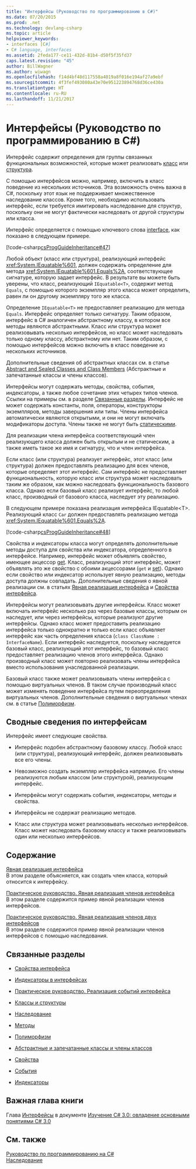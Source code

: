 ```yaml
---
title: "Интерфейсы (Руководство по программированию в C#)"
ms.date: 07/20/2015
ms.prod: .net
ms.technology: devlang-csharp
ms.topic: article
helpviewer_keywords:
- interfaces [C#]
- C# language, interfaces
ms.assetid: 2feda177-ce11-432d-81b4-d50f5f35fd37
caps.latest.revision: "45"
author: BillWagner
ms.author: wiwagn
ms.openlocfilehash: f14d4bf48d117558a4019a8f016e194af27a9ebf
ms.sourcegitcommit: 4f3fef493080a43e70e951223894768d36ce430a
ms.translationtype: HT
ms.contentlocale: ru-RU
ms.lasthandoff: 11/21/2017
---
```

# <a name="interfaces-c-programming-guide"></a>Интерфейсы (Руководство по программированию в C#)
Интерфейс содержит определения для группы связанных функциональных возможностей, которые может реализовать [класс](../../../csharp/language-reference/keywords/class.md) или [структура](../../../csharp/language-reference/keywords/struct.md).  
  
 С помощью интерфейсов можно, например, включить в класс поведение из нескольких источников. Эта возможность очень важна в C#, поскольку этот язык не поддерживает множественное наследование классов. Кроме того, необходимо использовать интерфейс, если требуется имитировать наследование для структур, поскольку они не могут фактически наследовать от другой структуры или класса.  
  
 Интерфейс определяется с помощью ключевого слова [interface](../../../csharp/language-reference/keywords/interface.md), как показано в следующем примере.  
  
 [!code-csharp[csProgGuideInheritance#47](../../../csharp/programming-guide/classes-and-structs/codesnippet/CSharp/interfaces_1.cs)]  
  
 Любой объект (класс или структура), реализующий интерфейс <xref:System.IEquatable%601>, должен содержать определение для метода <xref:System.IEquatable%601.Equals%2A>, соответствующее сигнатуре, которую задает интерфейс. В результате вы можете быть уверены, что класс, реализующий `IEquatable<T>`, содержит метод `Equals`, с помощью которого экземпляр этого класса может определить, равен ли он другому экземпляру того же класса.  
  
 Определение `IEquatable<T>` не предоставляет реализацию для метода `Equals`. Интерфейс определяет только сигнатуру. Таким образом, интерфейс в C# аналогичен абстрактному классу, в котором все методы являются абстрактными. Класс или структура может реализовывать несколько интерфейсов, но класс может наследовать только одному классу, абстрактному или нет. Таким образом, с помощью интерфейсов можно включить в класс поведение из нескольких источников.  
  
 Дополнительные сведения об абстрактных классах см. в статье [Abstract and Sealed Classes and Class Members](../../../csharp/programming-guide/classes-and-structs/abstract-and-sealed-classes-and-class-members.md) (Абстрактные и запечатанные классы и члены классов).  
  
 Интерфейсы могут содержать методы, свойства, события, индексаторы, а также любое сочетание этих четырех типов членов. Ссылки на примеры см. в разделе [Связанные разделы](../../../csharp/programming-guide/interfaces/index.md#BKMK_RelatedSections). Интерфейс не может содержать константы, поля, операторы, конструкторы экземпляров, методы завершения или типы. Члены интерфейса автоматически являются открытыми, и они не могут включать модификаторы доступа. Члены также не могут быть [статическими](../../../csharp/language-reference/keywords/static.md).  
  
 Для реализации члена интерфейса соответствующий член реализующего класса должен быть открытым и не статическим, а также иметь такое же имя и сигнатуру, что и член интерфейса.  
  
 Если класс (или структура) реализует интерфейс, этот класс (или структура) должен предоставлять реализацию для всех членов, которые определяет этот интерфейс. Сам интерфейс не предоставляет функциональность, которую класс или структура может наследовать таким же образом, как можно наследовать функциональность базового класса. Однако если базовый класс реализует интерфейс, то любой класс, производный от базового класса, наследует эту реализацию.  
  
 В следующем примере показана реализация интерфейса IEquatable<T\>. Реализующий класс `Car` должен предоставлять реализацию метода <xref:System.IEquatable%601.Equals%2A>.  
  
 [!code-csharp[csProgGuideInheritance#48](../../../csharp/programming-guide/classes-and-structs/codesnippet/CSharp/interfaces_2.cs)]  
  
 Свойства и индексаторы класса могут определять дополнительные методы доступа для свойства или индексатора, определенного в интерфейсе. Например, интерфейс может объявлять свойство, имеющее акцессор [get](../../../csharp/language-reference/keywords/get.md). Класс, реализующий этот интерфейс, может объявлять это же свойство с обоими акцессорами (`get` и [set](../../../csharp/language-reference/keywords/set.md)). Однако если свойство или индексатор использует явную реализацию, методы доступа должны совпадать. Дополнительные сведения о явной реализации см. в статьях [Явная реализация интерфейса](../../../csharp/programming-guide/interfaces/explicit-interface-implementation.md) и [Свойства интерфейса](../../../csharp/programming-guide/classes-and-structs/interface-properties.md).  
  
 Интерфейсы могут реализовывать другие интерфейсы. Класс может включать интерфейс несколько раз через базовые классы, которым он наследует, или через интерфейсы, которые реализуют другие интерфейсы. Однако класс может предоставить реализацию интерфейса только однократно и только если класс объявляет интерфейс как часть определения класса (`class ClassName : InterfaceName`). Если интерфейс наследуется, поскольку наследуется базовый класс, реализующий этот интерфейс, то базовый класс предоставляет реализацию членов этого интерфейса. Однако производный класс может повторно реализовать члены интерфейса вместо использования унаследованной реализации.  
  
 Базовый класс также может реализовывать члены интерфейса с помощью виртуальных членов. В таком случае производный класс может изменять поведение интерфейса путем переопределения виртуальных членов. Дополнительные сведения о виртуальных членах см. в статье [Полиморфизм](../../../csharp/programming-guide/classes-and-structs/polymorphism.md).  
  
## <a name="interfaces-summary"></a>Сводные сведения по интерфейсам  
 Интерфейс имеет следующие свойства.  
  
-   Интерфейс подобен абстрактному базовому классу. Любой класс (или структура), реализующий интерфейс, должен реализовывать все его члены.  
  
-   Невозможно создать экземпляр интерфейса напрямую. Его члены реализуются любым классом (или структурой), реализующим интерфейс.  
  
-   Интерфейсы могут содержать события, индексаторы, методы и свойства.  
  
-   Интерфейсы не содержат реализацию методов.  
  
-   Класс или структура может реализовывать несколько интерфейсов. Класс может наследовать базовому классу и также реализовывать один или несколько интерфейсов.  
  
## <a name="in-this-section"></a>Содержание  
 [Явная реализация интерфейса](../../../csharp/programming-guide/interfaces/explicit-interface-implementation.md)  
 В этом разделе объясняется, как создать член класса, который относится к интерфейсу.  
  
 [Практическое руководство. Явная реализация членов интерфейса](../../../csharp/programming-guide/interfaces/how-to-explicitly-implement-interface-members.md)  
 В этом разделе содержится пример явной реализации членов интерфейсов.  
  
 [Практическое руководство. Явная реализация членов двух интерфейсов](../../../csharp/programming-guide/interfaces/how-to-explicitly-implement-members-of-two-interfaces.md)  
 В этом разделе содержится пример явной реализации членов интерфейсов с помощью наследования.  
  
##  <a name="BKMK_RelatedSections"></a> Связанные разделы  
  
-   [Свойства интерфейса](../../../csharp/programming-guide/classes-and-structs/interface-properties.md)  
  
-   [Индексаторы в интерфейсах](../../../csharp/programming-guide/indexers/indexers-in-interfaces.md)  
  
-   [Практическое руководство. Реализация событий интерфейса](../../../csharp/programming-guide/events/how-to-implement-interface-events.md)  
  
-   [Классы и структуры](../../../csharp/programming-guide/classes-and-structs/index.md)  
  
-   [Наследование](../../../csharp/programming-guide/classes-and-structs/inheritance.md)  
  
-   [Методы](../../../csharp/programming-guide/classes-and-structs/methods.md)  
  
-   [Полиморфизм](../../../csharp/programming-guide/classes-and-structs/polymorphism.md)  
  
-   [Абстрактные и запечатанные классы и члены классов](../../../csharp/programming-guide/classes-and-structs/abstract-and-sealed-classes-and-class-members.md)  
  
-   [Свойства](../../../csharp/programming-guide/classes-and-structs/properties.md)  
  
-   [События](../../../csharp/programming-guide/events/index.md)  
  
-   [Индексаторы](../../../csharp/programming-guide/indexers/index.md)  
  
## <a name="featured-book-chapter"></a>Важная глава книги  
 Глава [Интерфейсы](http://msdn.microsoft.com/library/orm-9780596521066-01-13.aspx) в документе [Изучение C# 3.0: овладение основными понятиями C# 3.0](http://msdn.microsoft.com/library/orm-9780596521066-01.aspx)  
  
## <a name="see-also"></a>См. также  
 [Руководство по программированию на C#](../../../csharp/programming-guide/index.md)  
 [Наследование](../../../csharp/programming-guide/classes-and-structs/inheritance.md)
